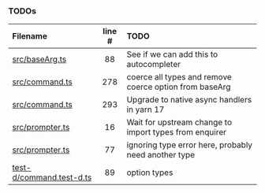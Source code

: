 ### TODOs
| Filename | line # | TODO |
|:------|:------:|:------|
| [src/baseArg.ts](src/baseArg.ts#L88) | 88 | See if we can add this to autocompleter |
| [src/command.ts](src/command.ts#L278) | 278 | coerce all types and remove coerce option from baseArg |
| [src/command.ts](src/command.ts#L293) | 293 | Upgrade to native async handlers in yarn 17 |
| [src/prompter.ts](src/prompter.ts#L16) | 16 | Wait for upstream change to import types from enquirer |
| [src/prompter.ts](src/prompter.ts#L77) | 77 | ignoring type error here, probably need another type |
| [test-d/command.test-d.ts](test-d/command.test-d.ts#L89) | 89 | option types |
